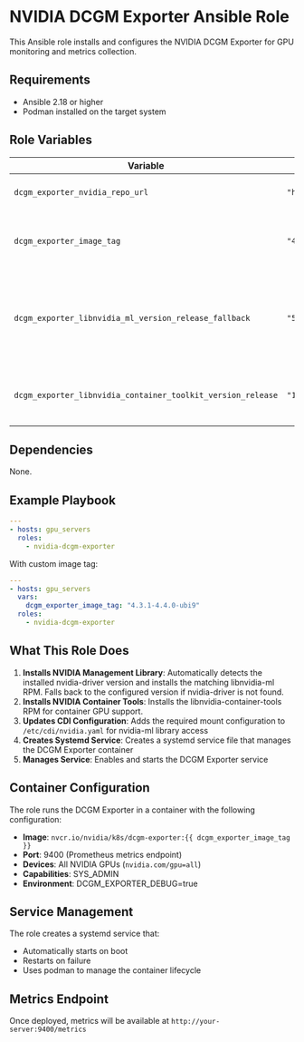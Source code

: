 # NVIDIA DCGM Exporter Ansible Role

This Ansible role installs and configures the NVIDIA DCGM Exporter for GPU monitoring and metrics collection.

## Requirements

- Ansible 2.18 or higher
- Podman installed on the target system

## Role Variables

| Variable | Default | Description |
|----------|---------|-------------|
| `dcgm_exporter_nvidia_repo_url` | `"https://developer.download.nvidia.com/compute/cuda/repos/rhel9/x86_64/"` | Base URL for RPM downloads |
| `dcgm_exporter_image_tag` | `"4.3.1-4.4.0-ubi9"` | Container image tag for the DCGM Exporter |
| `dcgm_exporter_libnvidia_ml_version_release_fallback` | `"575.57.08-1.el9"` | Fallback version for NVIDIA Management Library RPM if nvidia-driver is not installed |
| `dcgm_exporter_libnvidia_container_toolkit_version_release` | `"1.17.8-1"` | Version of the NVIDIA Container Tools RPM to install |

## Dependencies

None.

## Example Playbook

```yaml
---
- hosts: gpu_servers
  roles:
    - nvidia-dcgm-exporter
```

With custom image tag:

```yaml
---
- hosts: gpu_servers
  vars:
    dcgm_exporter_image_tag: "4.3.1-4.4.0-ubi9"
  roles:
    - nvidia-dcgm-exporter
```

## What This Role Does

1. **Installs NVIDIA Management Library**: Automatically detects the installed nvidia-driver version and installs the matching libnvidia-ml RPM. Falls back to the configured version if nvidia-driver is not found.
2. **Installs NVIDIA Container Tools**: Installs the libnvidia-container-tools RPM for container GPU support.
3. **Updates CDI Configuration**: Adds the required mount configuration to `/etc/cdi/nvidia.yaml` for nvidia-ml library access
4. **Creates Systemd Service**: Creates a systemd service file that manages the DCGM Exporter container
5. **Manages Service**: Enables and starts the DCGM Exporter service

## Container Configuration

The role runs the DCGM Exporter in a container with the following configuration:

- **Image**: `nvcr.io/nvidia/k8s/dcgm-exporter:{{ dcgm_exporter_image_tag }}`
- **Port**: 9400 (Prometheus metrics endpoint)
- **Devices**: All NVIDIA GPUs (`nvidia.com/gpu=all`)
- **Capabilities**: SYS_ADMIN
- **Environment**: DCGM_EXPORTER_DEBUG=true

## Service Management

The role creates a systemd service that:

- Automatically starts on boot
- Restarts on failure
- Uses podman to manage the container lifecycle

## Metrics Endpoint

Once deployed, metrics will be available at `http://your-server:9400/metrics`
